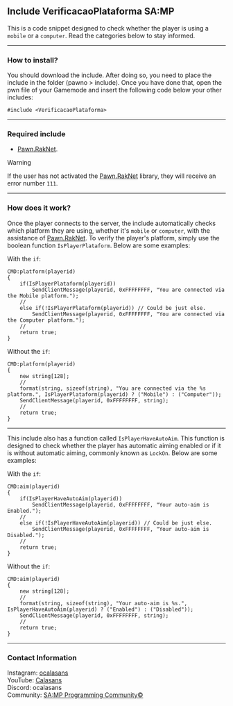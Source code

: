 ## Include VerificacaoPlataforma SA:MP

This is a code snippet designed to check whether the player is using a `mobile` or a `computer`. Read the categories below to stay informed.

-----------------------

### How to install?

You should download the include. After doing so, you need to place the include in the folder (pawno > include). Once you have done that, open the pwn file of your Gamemode and insert the following code below your other includes:
```pawn
#include <VerificacaoPlataforma>
```

-----------------------

### Required include

* [Pawn.RakNet](https://github.com/katursis/Pawn.RakNet).

> [!WARNING]
> If the user has not activated the [Pawn.RakNet](https://github.com/katursis/Pawn.RakNet) library, they will receive an error number `111`.

-----------------------

### How does it work?

Once the player connects to the server, the include automatically checks which platform they are using, whether it's `mobile` or `computer`, with the assistance of [Pawn.RakNet](https://github.com/katursis/Pawn.RakNet). To verify the player's platform, simply use the boolean function `IsPlayerPlataform`. Below are some examples:

With the `if`:
```pawn
CMD:platform(playerid)
{
    if(IsPlayerPlataform(playerid))
        SendClientMessage(playerid, 0xFFFFFFFF, "You are connected via the Mobile platform.");
    //
    else if(!IsPlayerPlataform(playerid)) // Could be just else.
        SendClientMessage(playerid, 0xFFFFFFFF, "You are connected via the Computer platform.");
    //
    return true;
}
```

Without the `if`:
```pawn
CMD:platform(playerid)
{
    new string[128];
    //
    format(string, sizeof(string), "You are connected via the %s platform.", IsPlayerPlataform(playerid) ? ("Mobile") : ("Computer"));
    SendClientMessage(playerid, 0xFFFFFFFF, string);
    //
    return true;
}
```

-----------------------

This include also has a function called `IsPlayerHaveAutoAim`. This function is designed to check whether the player has automatic aiming enabled or if it is without automatic aiming, commonly known as `LockOn`. Below are some examples:

With the `if`:
```pawn
CMD:aim(playerid)
{
    if(IsPlayerHaveAutoAim(playerid))
        SendClientMessage(playerid, 0xFFFFFFFF, "Your auto-aim is Enabled.");
    //
    else if(!IsPlayerHaveAutoAim(playerid)) // Could be just else.
        SendClientMessage(playerid, 0xFFFFFFFF, "Your auto-aim is Disabled.");
    //
    return true;
}
```

Without the `if`:
```pawn
CMD:aim(playerid)
{
    new string[128];
    //
    format(string, sizeof(string), "Your auto-aim is %s.", IsPlayerHaveAutoAim(playerid) ? ("Enabled") : ("Disabled"));
    SendClientMessage(playerid, 0xFFFFFFFF, string);
    //
    return true;
}
```

-----------------------

### Contact Information

Instagram: [ocalasans](https://instagram.com/ocalasans)   
YouTube: [Calasans](https://www.youtube.com/@ocalasans)   
Discord: ocalasans   
Community: [SA:MP Programming Community©](https://abre.ai/samp-spc)
